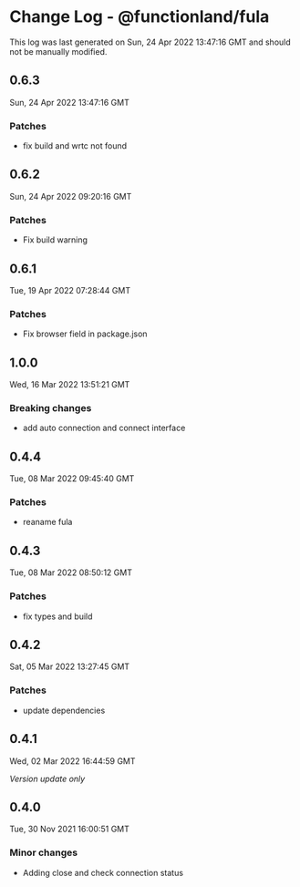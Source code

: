 # Change Log - @functionland/fula

This log was last generated on Sun, 24 Apr 2022 13:47:16 GMT and should not be manually modified.

## 0.6.3
Sun, 24 Apr 2022 13:47:16 GMT

### Patches

- fix build and wrtc not found

## 0.6.2
Sun, 24 Apr 2022 09:20:16 GMT

### Patches

- Fix build warning

## 0.6.1
Tue, 19 Apr 2022 07:28:44 GMT

### Patches

- Fix browser field in package.json

## 1.0.0
Wed, 16 Mar 2022 13:51:21 GMT

### Breaking changes

- add auto connection and connect interface

## 0.4.4
Tue, 08 Mar 2022 09:45:40 GMT

### Patches

- reaname fula

## 0.4.3
Tue, 08 Mar 2022 08:50:12 GMT

### Patches

- fix types and build

## 0.4.2
Sat, 05 Mar 2022 13:27:45 GMT

### Patches

- update dependencies

## 0.4.1
Wed, 02 Mar 2022 16:44:59 GMT

_Version update only_

## 0.4.0
Tue, 30 Nov 2021 16:00:51 GMT

### Minor changes

- Adding close and check connection status

